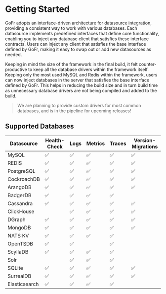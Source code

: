# Getting Started
GoFr adopts an interface-driven architecture for datasource integration, providing a consistent way to work with various databases.
Each datasource implements predefined interfaces that define core functionality, enabling you to inject any database client that satisfies these interface contracts.
Users can inject any client that satisfies the base interface defined by GoFr, making it easy to swap out or add new datasources as needed.


Keeping in mind the size of the framework in the final build, it felt counter-productive to keep all the database drivers within
the framework itself. Keeping only the most used MySQL and Redis within the framework, users can now inject databases
in the server that satisfies the base interface defined by GoFr. This helps in reducing the build size and in turn build time
as unnecessary database drivers are not being compiled and added to the build.

> We are planning to provide custom drivers for most common databases, and is in the pipeline for upcoming releases!

## Supported Databases

| Datasource | Health-Check | Logs | Metrics | Traces | Version-Migrations |
|------------|--------------|------|---------|--------|-------------------|
| MySQL | ✅ | ✅ | ✅ | ✅ | ✅ |
| REDIS | ✅ | ✅ | ✅ | ✅ | ✅ |
| PostgreSQL | ✅ | ✅ | ✅ | ✅ | ✅ |
| CockroachDB | ✅ | ✅ | ✅ | ✅ | ✅ |
| ArangoDB | ✅ | ✅ | ✅ | ✅ | ✅ |
| BadgerDB | ✅ | ✅ | ✅ | ✅ | |
| Cassandra | ✅ | ✅ | ✅ | ✅ | ✅ |
| ClickHouse | | ✅ | ✅ | ✅ | ✅ |
| DGraph | ✅ | ✅ | ✅ | ✅ | ✅ |
| MongoDB | ✅ | ✅ | ✅ | ✅ | ✅ |
| NATS KV | ✅ | ✅ | ✅ | ✅ | |
| OpenTSDB | ✅ | ✅ | | ✅ | |
| ScyllaDB | ✅ | ✅ | ✅ | ✅ | |
| Solr | | ✅ | ✅ | ✅ | |
| SQLite | ✅ | ✅ | ✅ | ✅ | ✅ |
| SurrealDB | ✅ | ✅ | ✅ | ✅ | ✅ |
| Elasticsearch | ✅ | ✅ | ✅ | ✅ | |

















